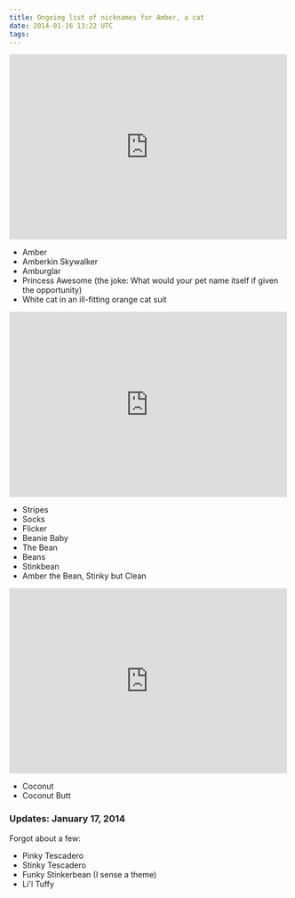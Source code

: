 ```yaml
---
title: Ongoing list of nicknames for Amber, a cat
date: 2014-01-16 13:22 UTC
tags:
---
```


<iframe src="https://www.flickr.com/photos/rockchalk/2598945266/player/9fdf1a7113" height="333" width="500"  frameborder="0" allowfullscreen webkitallowfullscreen mozallowfullscreen oallowfullscreen msallowfullscreen></iframe>

- Amber
- Amberkin Skywalker
- Amburglar
- Princess Awesome (the joke: What would your pet name itself if given the opportunity)
- White cat in an ill-fitting orange cat suit

<iframe src="https://www.flickr.com/photos/rockchalk/2237621885/player/c5bd2acd29" height="333" width="500"  frameborder="0" allowfullscreen webkitallowfullscreen mozallowfullscreen oallowfullscreen msallowfullscreen></iframe>

- Stripes
- Socks
- Flicker
- Beanie Baby
- The Bean
- Beans
- Stinkbean
- Amber the Bean, Stinky but Clean

<iframe src="https://www.flickr.com/photos/rockchalk/1425149687/player/5f9a801938" height="333" width="500"  frameborder="0" allowfullscreen webkitallowfullscreen mozallowfullscreen oallowfullscreen msallowfullscreen></iframe>

- Coconut
- Coconut Butt

### Updates: January 17, 2014

Forgot about a few:

- Pinky Tescadero
- Stinky Tescadero
- Funky Stinkerbean (I sense a theme)
- Li'l Tuffy

